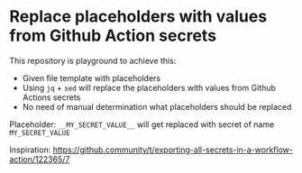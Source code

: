 # Replace placeholders with values from Github Action secrets

This repository is playground to achieve this:
- Given file template with placeholders
- Using `jq` + `sed` will replace the placeholders with values from Github Actions secrets
- No need of manual determination what placeholders should be replaced

Placeholder: `__MY_SECRET_VALUE__` will get replaced with secret of name `MY_SECRET_VALUE`

Inspiration: https://github.community/t/exporting-all-secrets-in-a-workflow-action/122365/7
